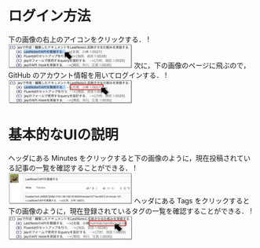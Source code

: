 # ログイン方法 
下の画像の右上のアイコンをクリックする．
!<img src="images/jay1.png" width="50%">
次に，下の画像のページに飛ぶので，GitHub のアカウント情報を用いてログインする．
!<img src="images/jay2.png" width="50%">
# 基本的なUIの説明
ヘッダにある Minutes をクリックすると下の画像のように，現在投稿されている記事の一覧を確認することができる．
!<img src="images/jay3.png" width="50%">
ヘッダにある Tags をクリックすると下の画像のように，現在登録されているタグの一覧を確認することができる．
!<img src="images/jay4.png" width="50%">
